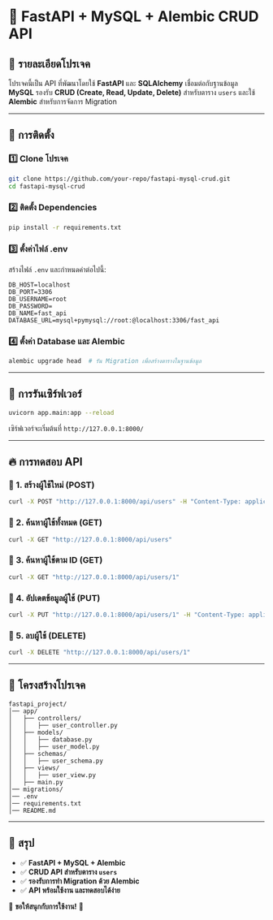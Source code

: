 # 🚀 FastAPI + MySQL + Alembic CRUD API

## 📌 รายละเอียดโปรเจค
โปรเจคนี้เป็น API ที่พัฒนาโดยใช้ **FastAPI** และ **SQLAlchemy** เชื่อมต่อกับฐานข้อมูล **MySQL** รองรับ **CRUD (Create, Read, Update, Delete)** สำหรับตาราง `users` และใช้ **Alembic** สำหรับการจัดการ Migration

---
## 🔧 การติดตั้ง

### 1️⃣ **Clone โปรเจค**
```bash
git clone https://github.com/your-repo/fastapi-mysql-crud.git
cd fastapi-mysql-crud
```

### 2️⃣ **ติดตั้ง Dependencies**
```bash
pip install -r requirements.txt
```

### 3️⃣ **ตั้งค่าไฟล์ .env**
สร้างไฟล์ `.env` และกำหนดค่าต่อไปนี้:
```env
DB_HOST=localhost
DB_PORT=3306
DB_USERNAME=root
DB_PASSWORD=
DB_NAME=fast_api
DATABASE_URL=mysql+pymysql://root:@localhost:3306/fast_api
```

### 4️⃣ **ตั้งค่า Database และ Alembic**
```bash
alembic upgrade head  # รัน Migration เพื่อสร้างตารางในฐานข้อมูล
```

---
## 🚀 การรันเซิร์ฟเวอร์
```bash
uvicorn app.main:app --reload
```
เซิร์ฟเวอร์จะเริ่มต้นที่ `http://127.0.0.1:8000/`

---
## 🔥 การทดสอบ API
### 📌 1. สร้างผู้ใช้ใหม่ (POST)
```bash
curl -X POST "http://127.0.0.1:8000/api/users" -H "Content-Type: application/json" -d '{"name": "John Doe", "email": "john@example.com", "age": 30}'
```

### 📌 2. ค้นหาผู้ใช้ทั้งหมด (GET)
```bash
curl -X GET "http://127.0.0.1:8000/api/users"
```

### 📌 3. ค้นหาผู้ใช้ตาม ID (GET)
```bash
curl -X GET "http://127.0.0.1:8000/api/users/1"
```

### 📌 4. อัปเดตข้อมูลผู้ใช้ (PUT)
```bash
curl -X PUT "http://127.0.0.1:8000/api/users/1" -H "Content-Type: application/json" -d '{"name": "John Updated", "age": 35}'
```

### 📌 5. ลบผู้ใช้ (DELETE)
```bash
curl -X DELETE "http://127.0.0.1:8000/api/users/1"
```

---
## 🎯 โครงสร้างโปรเจค
```
fastapi_project/
│── app/
│   ├── controllers/
│   │   ├── user_controller.py
│   ├── models/
│   │   ├── database.py
│   │   ├── user_model.py
│   ├── schemas/
│   │   ├── user_schema.py
│   ├── views/
│   │   ├── user_view.py
│   ├── main.py
│── migrations/
│── .env
│── requirements.txt
│── README.md
```

---
## 🎉 สรุป
- ✅ **FastAPI + MySQL + Alembic**
- ✅ **CRUD API สำหรับตาราง `users`**
- ✅ **รองรับการทำ Migration ด้วย Alembic**
- ✅ **API พร้อมใช้งาน และทดสอบได้ง่าย**

🚀 **ขอให้สนุกกับการใช้งาน!** 🎉